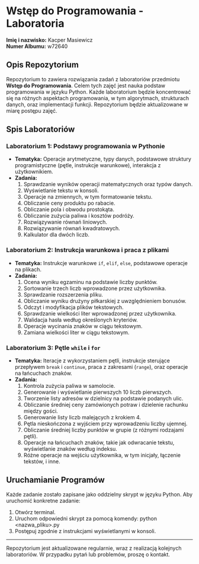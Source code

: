# Wstęp do Programowania - Laboratoria

**Imię i nazwisko:** Kacper Masiewicz  
**Numer Albumu:** w72640  

## Opis Repozytorium

Repozytorium to zawiera rozwiązania zadań z laboratoriów przedmiotu **Wstęp do Programowania**. Celem tych zajęć jest nauka podstaw programowania w języku Python. Każde laboratorium będzie koncentrować się na różnych aspektach programowania, w tym algorytmach, strukturach danych, oraz implementacji funkcji. Repozytorium będzie aktualizowane w miarę postępu zajęć.

## Spis Laboratoriów

### Laboratorium 1: Podstawy programowania w Pythonie
- **Tematyka:** Operacje arytmetyczne, typy danych, podstawowe struktury programistyczne (pętle, instrukcje warunkowe), interakcja z użytkownikiem.
- **Zadania:**
  1. Sprawdzanie wyników operacji matematycznych oraz typów danych.
  2. Wyświetlanie tekstu w konsoli.
  3. Operacje na zmiennych, w tym formatowanie tekstu.
  4. Obliczanie ceny produktu po rabacie.
  5. Obliczanie pola i obwodu prostokąta.
  6. Obliczanie zużycia paliwa i kosztów podróży.
  7. Rozwiązywanie równań liniowych.
  8. Rozwiązywanie równań kwadratowych.
  9. Kalkulator dla dwóch liczb.

### Laboratorium 2: Instrukcja warunkowa i praca z plikami
- **Tematyka:** Instrukcje warunkowe `if`, `elif`, `else`, podstawowe operacje na plikach.
- **Zadania:**
  1. Ocena wyniku egzaminu na podstawie liczby punktów.
  2. Sortowanie trzech liczb wprowadzone przez użytkownika.
  3. Sprawdzanie rozszerzenia pliku.
  4. Obliczanie wyniku drużyny piłkarskiej z uwzględnieniem bonusów.
  5. Odczyt i modyfikacja plików tekstowych.
  6. Sprawdzanie wielkości liter wprowadzonej przez użytkownika.
  7. Walidacja hasła według określonych kryteriów.
  8. Operacje wycinania znaków w ciągu tekstowym.
  9. Zamiana wielkości liter w ciągu tekstowym.

### Laboratorium 3: Pętle `while` i `for`
- **Tematyka:** Iteracje z wykorzystaniem pętli, instrukcje sterujące przepływem `break` i `continue`, praca z zakresami (`range`), oraz operacje na łańcuchach znaków.
- **Zadania:**
  1. Kontrola zużycia paliwa w samolocie.
  2. Generowanie i wyświetlanie pierwszych 10 liczb pierwszych.
  3. Tworzenie listy adresów w dzielnicy na podstawie podanych ulic.
  4. Obliczanie średniej ceny zamówionych potraw i dzielenie rachunku między gości.
  5. Generowanie listy liczb malejących z krokiem 4.
  6. Pętla nieskończona z wyjściem przy wprowadzeniu liczby ujemnej.
  7. Obliczanie średniej liczby punktów w grupie (z różnymi rodzajami pętli).
  8. Operacje na łańcuchach znaków, takie jak odwracanie tekstu, wyświetlanie znaków według indeksu.
  9. Różne operacje na wejściu użytkownika, w tym inicjały, łączenie tekstów, i inne.

## Uruchamianie Programów

Każde zadanie zostało zapisane jako oddzielny skrypt w języku Python. Aby uruchomić konkretne zadanie:
1. Otwórz terminal.
2. Uruchom odpowiedni skrypt za pomocą komendy:  python <nazwa_pliku>.py
3. Postępuj zgodnie z instrukcjami wyświetlanymi w konsoli.

---

Repozytorium jest aktualizowane regularnie, wraz z realizacją kolejnych laboratoriów. W przypadku pytań lub problemów, proszę o kontakt.